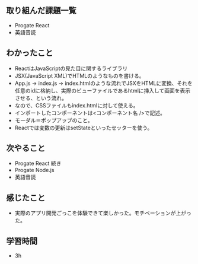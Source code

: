 ## 取り組んだ課題一覧
- Progate React
- 英語音読
## わかったこと
- ReactはJavaScriptの見た目に関するライブラリ
- JSX(JavaScript XML)でHTMLのようなものを書ける。
- App.js -> index.js -> index.htmlのような流れでJSXをHTMLに変換、それを任意のidに格納し、実際のビューファイルであるhtmlに挿入して画面を表示させる、という流れ。
- なので、CSSファイルもindex.htmlに対して使える。
- インポートしたコンポーネントは<コンポーネント名 />で記述。
- モーダル＝ポップアップのこと。
- Reactでは変数の更新はsetStateといったセッターを使う。
## 次やること
- Progate React 続き
- Progate Node.js
- 英語音読
## 感じたこと
- 実際のアプリ開発ごっこを体験できて楽しかった。モチベーションが上がった。
## 学習時間
- 3h